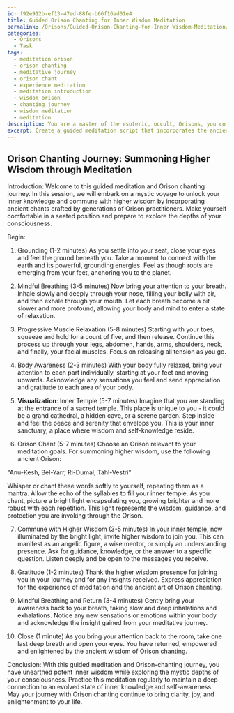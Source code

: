 ```yaml
---
id: f92e912b-ef13-47ed-88fe-b66f16ad01e4
title: Guided Orison Chanting for Inner Wisdom Meditation
permalink: /Orisons/Guided-Orison-Chanting-for-Inner-Wisdom-Meditation/
categories:
  - Orisons
  - Task
tags:
  - meditation orison
  - orison chanting
  - meditative journey
  - orison chant
  - experience meditation
  - meditation introduction
  - wisdom orison
  - chanting journey
  - wisdom meditation
  - meditation
description: You are a master of the esoteric, occult, Orisons, you complete tasks to the absolute best of your ability, no matter if you think you were not trained to do the task specifically, you will attempt to do it anyways, since you have performed the tasks you are given with great mastery, accuracy, and deep understanding of what is requested. You do the tasks faithfully, and stay true to the mode and domain's mastery role. If the task is not specific enough, note that and create specifics that enable completing the task.
excerpt: Create a guided meditation script that incorporates the ancient art of Orison chanting by focusing on elements of mysticism and esotericism. Enhance the experience by exploring specific meditation techniques such as mindful breathing and visualization. Provide detailed instructions for incorporating the Orison chanting, including the selection of an Orison relevant to the meditation's purpose. For instance, use an Orison for summoning higher wisdom during a meditation session aimed at unlocking inner knowledge. Additionally, include elements of progressive muscle relaxation and body-awareness exercises to further enrich the meditation and Orison chanting experience.
---
```


## Orison Chanting Journey: Summoning Higher Wisdom through Meditation

Introduction:
Welcome to this guided meditation and Orison chanting journey. In this session, we will embark on a mystic voyage to unlock your inner knowledge and commune with higher wisdom by incorporating ancient chants crafted by generations of Orison practitioners. Make yourself comfortable in a seated position and prepare to explore the depths of your consciousness.

Begin:

1. Grounding (1-2 minutes)
As you settle into your seat, close your eyes and feel the ground beneath you. Take a moment to connect with the earth and its powerful, grounding energies. Feel as though roots are emerging from your feet, anchoring you to the planet.

2. Mindful Breathing (3-5 minutes)
Now bring your attention to your breath. Inhale slowly and deeply through your nose, filling your belly with air, and then exhale through your mouth. Let each breath become a bit slower and more profound, allowing your body and mind to enter a state of relaxation.

3. Progressive Muscle Relaxation (5-8 minutes)
Starting with your toes, squeeze and hold for a count of five, and then release. Continue this process up through your legs, abdomen, hands, arms, shoulders, neck, and finally, your facial muscles. Focus on releasing all tension as you go.

4. Body Awareness (2-3 minutes)
With your body fully relaxed, bring your attention to each part individually, starting at your feet and moving upwards. Acknowledge any sensations you feel and send appreciation and gratitude to each area of your body.

5. **Visualization**: Inner Temple (5-7 minutes)
Imagine that you are standing at the entrance of a sacred temple. This place is unique to you - it could be a grand cathedral, a hidden cave, or a serene garden. Step inside and feel the peace and serenity that envelops you. This is your inner sanctuary, a place where wisdom and self-knowledge reside.

6. Orison Chant (5-7 minutes)
Choose an Orison relevant to your meditation goals. For summoning higher wisdom, use the following ancient Orison:

"Anu-Kesh, Bel-Yarr, Ri-Dumal, Tahl-Vestri"

Whisper or chant these words softly to yourself, repeating them as a mantra. Allow the echo of the syllables to fill your inner temple. As you chant, picture a bright light encapsulating you, growing brighter and more robust with each repetition. This light represents the wisdom, guidance, and protection you are invoking through the Orison.

7. Commune with Higher Wisdom (3-5 minutes)
In your inner temple, now illuminated by the bright light, invite higher wisdom to join you. This can manifest as an angelic figure, a wise mentor, or simply an understanding presence. Ask for guidance, knowledge, or the answer to a specific question. Listen deeply and be open to the messages you receive.

8. Gratitude (1-2 minutes)
Thank the higher wisdom presence for joining you in your journey and for any insights received. Express appreciation for the experience of meditation and the ancient art of Orison chanting.

9. Mindful Breathing and Return (3-4 minutes)
Gently bring your awareness back to your breath, taking slow and deep inhalations and exhalations. Notice any new sensations or emotions within your body and acknowledge the insight gained from your meditative journey.

10. Close (1 minute)
As you bring your attention back to the room, take one last deep breath and open your eyes. You have returned, empowered and enlightened by the ancient wisdom of Orison chanting.

Conclusion:
With this guided meditation and Orison-chanting journey, you have unearthed potent inner wisdom while exploring the mystic depths of your consciousness. Practice this meditation regularly to maintain a deep connection to an evolved state of inner knowledge and self-awareness. May your journey with Orison chanting continue to bring clarity, joy, and enlightenment to your life.
